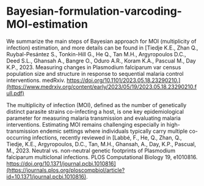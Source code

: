# Bayesian-formulation-varcoding-MOI-estimation

We summarize the main steps of Bayesian approach for MOI (multiplicity of infection) estimation, and more details can be found in [Tiedje K.E., Zhan Q., Ruybal-Pesántez S., Tonkin-Hill G., He Q., Tan M.H., Argyropoulos D.C., Deed S.L., Ghansah A., Bangre O., Oduro A.R., Koram K.A., Pascual M., Day K.P., 2023. Measuring changes in Plasmodium falciparum var census population size and structure in response to sequential malaria control interventions. medRxiv. https://doi.org/10.1101/2023.05.18.23290210.](https://www.medrxiv.org/content/early/2023/05/19/2023.05.18.23290210.full.pdf) 

The multiplicity of infection (MOI), defined as the number of genetically distinct parasite strains co-infecting a host, is one key epidemiological parameter for measuring malaria transmission and evaluating malaria interventions. Estimating MOI remains challenging especially in high-transmission endemic settings where individuals typically carry multiple co-occurring infections, recently reviewed in [Labbé, F., He, Q., Zhan, Q., Tiedje, K.E., Argyropoulos, D.C., Tan, M.H., Ghansah, A., Day, K.P., Pascual, M., 2023. Neutral vs. non-neutral genetic footprints of Plasmodium falciparum multiclonal infections. PLOS Computational Biology 19, e1010816. https://doi.org/10.1371/journal.pcbi.1010816](https://journals.plos.org/ploscompbiol/article?id=10.1371/journal.pcbi.1010816).   


